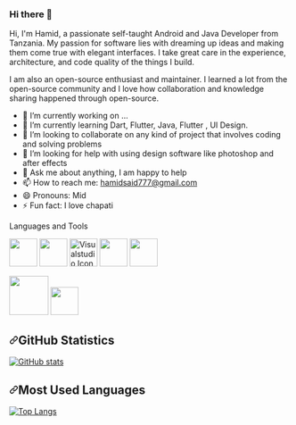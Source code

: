 ### Hi there 👋
Hi, I'm Hamid, a passionate self-taught Android and Java Developer from Tanzania. My passion for software lies with dreaming up ideas and making them come true with elegant interfaces. I take great care in the experience, architecture, and code quality of the things I build.


I am also an open-source enthusiast and maintainer. I learned a lot from the open-source community and I love how collaboration and knowledge sharing happened through open-source.

- 🔭 I’m currently working on ...
- 🌱 I’m currently learning Dart, Flutter, Java, Flutter , UI Design.
- 👯 I’m looking to collaborate on any kind of project that involves coding and solving problems
- 🤔 I’m looking for help with using design software like photoshop and after effects
- 💬 Ask me about anything, I am happy to help
- 📫 How to reach me: hamidsaid777@gmail.com
- 😄 Pronouns: Mid
- ⚡ Fun fact: I love chapati

Languages and Tools
<p dir="auto"><a target="_blank" rel="noopener noreferrer" href="https://github.com/abranhe/programming-languages-logos/blob/master/src/java/java.svg"><img height="50" src="https://github.com/abranhe/programming-languages-logos/raw/master/src/java/java.svg" style="max-width: 100%;"></a>    
  <a target="_blank" rel="noopener noreferrer" href="https://github.com/abranhe/programming-languages-logos/blob/master/src/kotlin/kotlin.svg"><img height="50" src="https://github.com/abranhe/programming-languages-logos/raw/master/src/kotlin/kotlin.svg" style="max-width: 100%;"></a> 
  <atarget="_blank"rel="noopenernoreferrer"href="https://camo.githubusercontent.com/0b49b01170367a155f08e3007b7343de0a558a41753bf3cc20259c38506ebe0a/68747470733a2f2f63646e2e69636f6e73636f75742e636f6d2f69636f6e2f667265652f706e672d3235362f76697375616c73747564696f2d312d313137343936342e706e67"><img height="50" src="https://camo.githubusercontent.com/0b49b01170367a155f08e3007b7343de0a558a41753bf3cc20259c38506ebe0a/68747470733a2f2f63646e2e69636f6e73636f75742e636f6d2f69636f6e2f667265652f706e672d3235362f76697375616c73747564696f2d312d313137343936342e706e67" alt="Visualstudio Icon" data-canonical-src="https://cdn.iconscout.com/icon/free/png-256/visualstudio-1-1174964.png" style="max-width: 100%;"></a>  
  <a target="_blank" rel="noopener noreferrer" href="https://camo.githubusercontent.com/aa0fa8639e698cdcbb949b182f6c899d9bbf8776a114ef60f364b039e3275296/68747470733a2f2f75706c6f61642e77696b696d656469612e6f72672f77696b6970656469612f726f2f7468756d622f362f36322f4d7953514c2e7376672f3132303070782d4d7953514c2e7376672e706e67"><img height="50" src="https://camo.githubusercontent.com/aa0fa8639e698cdcbb949b182f6c899d9bbf8776a114ef60f364b039e3275296/68747470733a2f2f75706c6f61642e77696b696d656469612e6f72672f77696b6970656469612f726f2f7468756d622f362f36322f4d7953514c2e7376672f3132303070782d4d7953514c2e7376672e706e67" data-canonical-src="https://upload.wikimedia.org/wikipedia/ro/thumb/6/62/MySQL.svg/1200px-MySQL.svg.png" style="max-width: 100%;"></a>  
  <a target="_blank" rel="noopener noreferrer" href="https://camo.githubusercontent.com/bb1e9886150d04aa754cf69589aa360485586eef1a5a223a8a2a2594f7403ead/68747470733a2f2f75706c6f61642e77696b696d656469612e6f72672f77696b6970656469612f636f6d6d6f6e732f7468756d622f332f33382f53514c6974653337302e7376672f3132303070782d53514c6974653337302e7376672e706e67"><img height="50" src="https://camo.githubusercontent.com/bb1e9886150d04aa754cf69589aa360485586eef1a5a223a8a2a2594f7403ead/68747470733a2f2f75706c6f61642e77696b696d656469612e6f72672f77696b6970656469612f636f6d6d6f6e732f7468756d622f332f33382f53514c6974653337302e7376672f3132303070782d53514c6974653337302e7376672e706e67" data-canonical-src="https://upload.wikimedia.org/wikipedia/commons/thumb/3/38/SQLite370.svg/1200px-SQLite370.svg.png" style="max-width: 100%;"></a> 
 
  <a target="_blank" rel="noopener noreferrer" href="https://camo.githubusercontent.com/4941fcc9ec67c9140a88ae371985ae06d62e1cdfa781ebf342a77b27ca3a9d46/68747470733a2f2f322e62702e626c6f6773706f742e636f6d2f2d747a6d317477595f454e4d2f586c43527549305a6b52492f41414141414141414f736f2f426d4e4f55414e5857787763357677736c4e773357706a72446c67733950757751434c63424741735948512f73313630302f706173746564253242696d616765253242302e706e67"><img height="70" src="https://camo.githubusercontent.com/4941fcc9ec67c9140a88ae371985ae06d62e1cdfa781ebf342a77b27ca3a9d46/68747470733a2f2f322e62702e626c6f6773706f742e636f6d2f2d747a6d317477595f454e4d2f586c43527549305a6b52492f41414141414141414f736f2f426d4e4f55414e5857787763357677736c4e773357706a72446c67733950757751434c63424741735948512f73313630302f706173746564253242696d616765253242302e706e67" data-canonical-src="https://2.bp.blogspot.com/-tzm1twY_ENM/XlCRuI0ZkRI/AAAAAAAAOso/BmNOUANXWxwc5vwslNw3WpjrDlgs9PuwQCLcBGAsYHQ/s1600/pasted%2Bimage%2B0.png" style="max-width: 100%;"></a>
  <a target="_blank" rel="noopener noreferrer" href="https://camo.githubusercontent.com/cd703afbd72dc9577b10cfd0350d52e7ea02b80f41873227809d35a7ba495c36/68747470733a2f2f6d69726f2e6d656469756d2e636f6d2f6d61782f313030302f312a696c433241717035735a6431776930436f70443148772e706e67"><img height="50" src="https://camo.githubusercontent.com/cd703afbd72dc9577b10cfd0350d52e7ea02b80f41873227809d35a7ba495c36/68747470733a2f2f6d69726f2e6d656469756d2e636f6d2f6d61782f313030302f312a696c433241717035735a6431776930436f70443148772e706e67" data-canonical-src="https://miro.medium.com/max/1000/1*ilC2Aqp5sZd1wi0CopD1Hw.png" style="max-width: 100%;"></a>
   
</p>

<h2 dir="auto"><a id="user-content-github-statistics" class="anchor" aria-hidden="true" href="#github-statistics"><svg class="octicon octicon-link" viewBox="0 0 16 16" version="1.1" width="16" height="16" aria-hidden="true"><path fill-rule="evenodd" d="M7.775 3.275a.75.75 0 001.06 1.06l1.25-1.25a2 2 0 112.83 2.83l-2.5 2.5a2 2 0 01-2.83 0 .75.75 0 00-1.06 1.06 3.5 3.5 0 004.95 0l2.5-2.5a3.5 3.5 0 00-4.95-4.95l-1.25 1.25zm-4.69 9.64a2 2 0 010-2.83l2.5-2.5a2 2 0 012.83 0 .75.75 0 001.06-1.06 3.5 3.5 0 00-4.95 0l-2.5 2.5a3.5 3.5 0 004.95 4.95l1.25-1.25a.75.75 0 00-1.06-1.06l-1.25 1.25a2 2 0 01-2.83 0z"></path></svg></a>GitHub Statistics</h2>
<a target="_blank" rel="noopener noreferrer" href="https://camo.githubusercontent.com/7b68005b8a777d10747c9ff088a86a45ae6dd7995ae368f63da855bc91ca8716/68747470733a2f2f6769746875622d726561646d652d73746174732e76657263656c2e6170702f6170693f757365726e616d653d7573656261737469616e3937267468656d653d616c676f6c69612673686f775f69636f6e733d74727565"><img src="https://camo.githubusercontent.com/7b68005b8a777d10747c9ff088a86a45ae6dd7995ae368f63da855bc91ca8716/68747470733a2f2f6769746875622d726561646d652d73746174732e76657263656c2e6170702f6170693f757365726e616d653d7573656261737469616e3937267468656d653d616c676f6c69612673686f775f69636f6e733d74727565" alt="GitHub stats" data-canonical-src="https://github-readme-stats.vercel.app/api?username=usebastian97&amp;theme=algolia&amp;show_icons=true" style="max-width: 100%;"></a>


<h2 dir="auto"><a id="user-content-most-used-languages" class="anchor" aria-hidden="true" href="#most-used-languages"><svg class="octicon octicon-link" viewBox="0 0 16 16" version="1.1" width="16" height="16" aria-hidden="true"><path fill-rule="evenodd" d="M7.775 3.275a.75.75 0 001.06 1.06l1.25-1.25a2 2 0 112.83 2.83l-2.5 2.5a2 2 0 01-2.83 0 .75.75 0 00-1.06 1.06 3.5 3.5 0 004.95 0l2.5-2.5a3.5 3.5 0 00-4.95-4.95l-1.25 1.25zm-4.69 9.64a2 2 0 010-2.83l2.5-2.5a2 2 0 012.83 0 .75.75 0 001.06-1.06 3.5 3.5 0 00-4.95 0l-2.5 2.5a3.5 3.5 0 004.95 4.95l1.25-1.25a.75.75 0 00-1.06-1.06l-1.25 1.25a2 2 0 01-2.83 0z"></path></svg></a>Most Used Languages</h2>

<p dir="auto"><a href="https://github.com/anuraghazra/github-readme-stats"><img src="https://camo.githubusercontent.com/1df7aadded501e19433c18e39258e27ae96964523f528d1d80bc5ccf1635f96c/68747470733a2f2f6769746875622d726561646d652d73746174732e76657263656c2e6170702f6170692f746f702d6c616e67732f3f757365726e616d653d7573656261737469616e3937" alt="Top Langs" data-canonical-src="https://github-readme-stats.vercel.app/api/top-langs/?username=hamidsaid" style="max-width: 100%;"></a></p>
